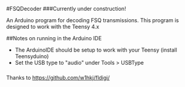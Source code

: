 #FSQDecoder
###Currently under construction!

An Arduino program for decoding FSQ transmissions. This program is designed to work with the Teensy 4.x


##Notes on running in the Arduino IDE

 - The ArduinoIDE should be setup to work with your Teensy (install Teensyduino)
 - Set the USB type to "audio" under Tools > USBType

 ###

 Thanks to https://github.com/w1hkj/fldigi/